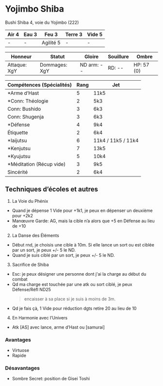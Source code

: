 # Yojimbo Shiba

Bushi Shiba 4, voie du Yojimbo (222)

| **Air** 4     | **Eau** 3     | **Feu** 3     | **Terre** 3   | **Vide** 5
| ------------- | ------------- | ------------- | ------------- | -------------
| -             | -             | Agilité 5     | -             | -

| Honneur       | Statut        | Gloire        | Souillure     | Ombre
| ------------- | ------------- | ------------- | ------------- | -------------
| Attaque: XgY  | Dommages: XgY | ND arm: --    | RD: --        | HP: 57 (0)

| Compétences (Spécialités)                     | Rang  | Jet
| --------------------------------------------- | ----- | -------
| *Arme d’Hast                                  | 5     | 11k5
| *Conn: Théologie                              | 2     | 5k3
| Conn: Bushido                                 | 3     | 6k3
| Conn: Shugenja                                | 3     | 6k3
| *Défense                                      | 4     | 9k4
| Étiquette                                     | 2     | 6k4
| *Iaijutsu                                     | 6     | 11k4 / 11k5 / 11k4
| *Kenjutsu                                     | 7     | 13k5
| *Kyujutsu                                     | 5     | 10k4
| *Méditation (Récup vide)                      | 3     | 9k5
| Sincérité                                     | 2     | 6k4

## Techniques d’écoles et autres
1. La Voie du Phénix
  * Quand je dépense 1 Vide pour +1k1, je peux en dépenser un deuxième pour +2k2
  * Manœuvre Garde: AG, mais la cible n’a alors que +5 en Défense au lieu de +10
2. La Danse des Éléments
  * Début rnd, je choisis une cible à 10m. Si elle lance un sort ou est ciblée
    par un sort, je peux +/- 5 le ND.
  * Quand je suis ciblé par un sort, je peux +/- 5 le ND.
3. Sacrifice de Shiba
  * Esc: je peux désigner une personne dont j'ai la charge au début du combat
  * Qd ma charge est touchée par une atk ou sort ciblé, je peux Défense/Réfl ND25
    > encaisser à sa place si je suis à moins de 3m.
  * Qd je fais çà, 1 Vide pour réduction dgts retire 20 au lieu de 10
4. En Harmonie avec l’Univers
  * Atk [AS] avec lance, arme d’Hast ou [samurai]

### Avantages

* Virtuose
* Rapide

### Désavantages

* Sombre Secret: position de Gisei Toshi